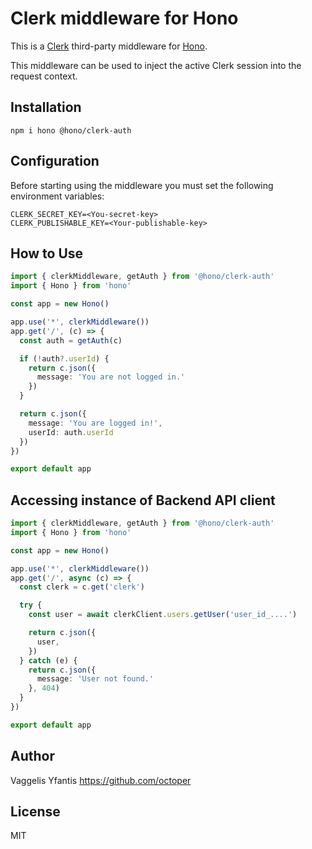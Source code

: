# Clerk middleware for Hono

This is a [Clerk](https://clerk.com) third-party middleware for [Hono](https://github.com/honojs/hono).

This middleware can be used to inject the active Clerk session into the request context.

## Installation

```plain
npm i hono @hono/clerk-auth
```

## Configuration

Before starting using the middleware you must set the following environment variables:

```plain
CLERK_SECRET_KEY=<You-secret-key>
CLERK_PUBLISHABLE_KEY=<Your-publishable-key>
```

## How to Use

```ts
import { clerkMiddleware, getAuth } from '@hono/clerk-auth'
import { Hono } from 'hono'

const app = new Hono()

app.use('*', clerkMiddleware())
app.get('/', (c) => {
  const auth = getAuth(c)

  if (!auth?.userId) {
    return c.json({
      message: 'You are not logged in.'
    })
  }

  return c.json({
    message: 'You are logged in!',
    userId: auth.userId
  })
})

export default app
```

## Accessing instance of Backend API client

```ts
import { clerkMiddleware, getAuth } from '@hono/clerk-auth'
import { Hono } from 'hono'

const app = new Hono()

app.use('*', clerkMiddleware())
app.get('/', async (c) => {
  const clerk = c.get('clerk')

  try {
    const user = await clerkClient.users.getUser('user_id_....')

    return c.json({
      user,
    })
  } catch (e) {
    return c.json({
      message: 'User not found.'
    }, 404)
  }
})

export default app
```

## Author

Vaggelis Yfantis <https://github.com/octoper>

## License

MIT
